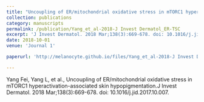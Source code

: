 ```yaml
---
title: "Uncoupling of ER/mitochondrial oxidative stress in mTORC1 hyperactivation-associated skin hypopigmentation"
collection: publications
category: manuscripts
permalink: /publication/Yang_et_al-2018-J Invest Dermatol_ER-TSC
excerpt: 'J Invest Dermatol. 2018 Mar;138(3):669-678. doi: 10.1016/j.jid.2017.10.007. '
date: 2018-10-01
venue: 'Journal 1'

paperurl: 'http://melanocyte.github.io/files/Yang_et_al-2018-J Invest Dermatol_ER-TSC.pdf'

---
```

Yang Fei, Yang L, et al., Uncoupling of ER/mitochondrial oxidative stress in mTORC1 hyperactivation-associated skin hypopigmentation.J Invest Dermatol. 2018 Mar;138(3):669-678. doi: 10.1016/j.jid.2017.10.007. 